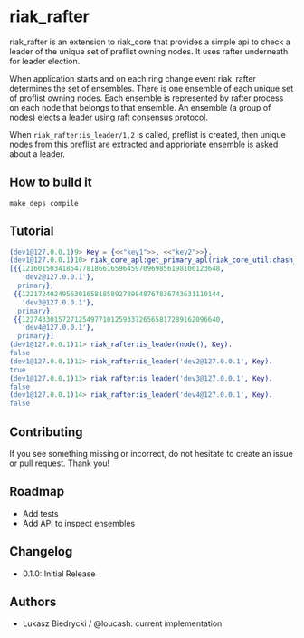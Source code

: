 # riak_rafter

riak_rafter is an extension to riak_core that provides a simple api to check a
leader of the unique set of preflist owning nodes. It uses rafter underneath
for leader election.

When application starts and on each ring change event riak_rafter determines the set of
ensembles. There is one ensemble of each unique set of proflist owning nodes.
Each ensemble is represented by rafter process on each node that belongs to
that ensemble.
An ensemble (a group of nodes) elects a leader using [raft consensus
protocol](https://ramcloud.stanford.edu/wiki/download/attachments/11370504/raft.pdf).

When `riak_rafter:is_leader/1,2` is called, preflist is created, then
unique nodes from this preflist are extracted and apprioriate ensemble is asked
about a leader.

## How to build it
`make deps compile`

## Tutorial

```erlang
(dev1@127.0.0.1)9> Key = {<<"key1">>, <<"key2">>}.
(dev1@127.0.0.1)10> riak_core_apl:get_primary_apl(riak_core_util:chash_key(Key), 3, my_service).
[{{1216015034185477818661659645970969856198100123648,
   'dev2@127.0.0.1'},
  primary},
 {{1221724024956301658185892789848767836743631110144,
   'dev3@127.0.0.1'},
  primary},
 {{1227433015727125497710125933726565817289162096640,
   'dev4@127.0.0.1'},
  primary}]
(dev1@127.0.0.1)11> riak_rafter:is_leader(node(), Key).
false
(dev1@127.0.0.1)12> riak_rafter:is_leader('dev2@127.0.0.1', Key).
true
(dev1@127.0.0.1)13> riak_rafter:is_leader('dev3@127.0.0.1', Key).
false
(dev1@127.0.0.1)14> riak_rafter:is_leader('dev4@127.0.0.1', Key).
false

```

## Contributing

If you see something missing or incorrect, do not hesitate to create an issue
or pull request. Thank you!

## Roadmap
- Add tests
- Add API to inspect ensembles

## Changelog

- 0.1.0: Initial Release

## Authors

- Lukasz Biedrycki / @loucash: current implementation
